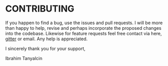 # CONTRIBUTING

If you happen to find a bug, use the issues and pull requests. I will be more than happy to help, revise and perhaps incorporate
the proposed changes into the codebase. Likewise for feature requests feel free contact via here, [gitter](https://gitter.im/lexicon-rainbow) or email. Any help is appreciated.

I sincerely thank you for your support,

Ibrahim Tanyalcin
